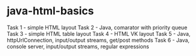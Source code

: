 # java-html-basics
Task 1 - simple HTML layout
Task 2 - Java, comarator with priority queue
Task 3 - simple HTML table layout
Task 4 - HTML VK layout
Task 5 - Java, httpUrlConnection, input/output streams, get/post methods
Task 6 - Java, console server, input/output streams, regular expressions
